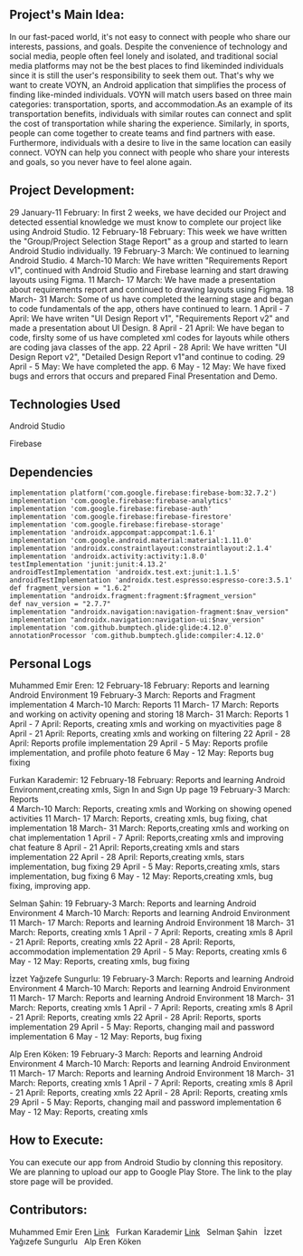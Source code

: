 ## Project's Main Idea:
 In our fast-paced world, it's not easy to connect with people who share our interests, passions,
 and goals. Despite the convenience of technology and social media, people often feel lonely
 and isolated, and traditional social media platforms may not be the best places to find likeminded
 individuals since it is still the user's responsibility to seek them out.
 That's why we want to create VOYN, an Android application that simplifies the process of finding like-minded individuals.
 VOYN will match users based on three main categories: transportation, sports, and
 accommodation.As an example of its transportation benefits, individuals with similar routes
 can connect and split the cost of transportation while sharing the experience. Similarly, in
 sports, people can come together to create teams and find partners with ease. Furthermore, individuals
 with a desire to live in the same location can easily connect.
 VOYN can help you connect with people who share your interests and goals, so you never have to feel alone again.

## Project Development:
  29 January-11 February: In first 2 weeks, we have decided our Project and detected essential knowledge we must know to complete our project like using Android Studio.
  12 February-18 February: This week we have written the "Group/Project Selection Stage Report" as a group and started to learn Android Studio individually.
  19 February-3 March: We continued to learning Android Studio.
  4 March-10 March: We have written "Requirements Report v1", continued with Android Studio and Firebase learning and start drawing layouts using Figma. 
  11 March- 17 March: We have made a presentation about requirements report and continued to drawing layouts using Figma. 
  18 March- 31 March: Some of us have completed the learning stage and began to code fundamentals of the app, others have continued to learn.
  1 April - 7 April: We have writen "UI Design Report v1", "Requirements Report v2" and made a presentation about UI Design.
  8 April - 21 April: We have began to code, firslty some of us have completed xml codes for layouts while others are coding java classes of the app.
  22 April - 28 April: We have written "UI Design Report v2", "Detailed Design Report v1"and continue to coding.
  29 April - 5 May: We have completed the app.
  6 May - 12 May: We have fixed bugs and errors that occurs and prepared Final Presentation and Demo.
  
## Technologies Used
  Android Studio
  
  Firebase
  
## Dependencies 
    implementation platform('com.google.firebase:firebase-bom:32.7.2')
    implementation 'com.google.firebase:firebase-analytics'
    implementation 'com.google.firebase:firebase-auth'
    implementation 'com.google.firebase:firebase-firestore'
    implementation 'com.google.firebase:firebase-storage'
    implementation 'androidx.appcompat:appcompat:1.6.1'
    implementation 'com.google.android.material:material:1.11.0'
    implementation 'androidx.constraintlayout:constraintlayout:2.1.4'
    implementation 'androidx.activity:activity:1.8.0'
    testImplementation 'junit:junit:4.13.2'
    androidTestImplementation 'androidx.test.ext:junit:1.1.5'
    androidTestImplementation 'androidx.test.espresso:espresso-core:3.5.1'
    def fragment_version = "1.6.2"
    implementation "androidx.fragment:fragment:$fragment_version"
    def nav_version = "2.7.7"
    implementation "androidx.navigation:navigation-fragment:$nav_version"
    implementation "androidx.navigation:navigation-ui:$nav_version"
    implementation 'com.github.bumptech.glide:glide:4.12.0'
    annotationProcessor 'com.github.bumptech.glide:compiler:4.12.0'


  

## Personal Logs
Muhammed Emir Eren: 
  12 February-18 February: Reports and learning Android Environment
  19 February-3 March: Reports and Fragment implementation 
  4 March-10 March: Reports 
  11 March- 17 March: Reports and working on activity opening and storing
  18 March- 31 March: Reports 
  1 April - 7 April: Reports, creating xmls and working on myactivities page
  8 April - 21 April: Reports, creating xmls and working on filtering 
  22 April - 28 April: Reports profile implementation
  29 April - 5 May: Reports profile implementation, and profile photo feature 
  6 May - 12 May: Reports bug fixing 
  
Furkan Karademir:
  12 February-18 February: Reports and learning Android Environment,creating xmls, Sign In and Sıgn Up page
  19 February-3 March: Reports  
  4 March-10 March: Reports, creating xmls and Working on showing opened activities 
  11 March- 17 March: Reports, creating xmls, bug fixing, chat implementation
  18 March- 31 March: Reports,creating xmls and working on chat implementation
  1 April - 7 April: Reports,creating xmls and improving chat feature
  8 April - 21 April: Reports,creating xmls and stars implementation 
  22 April - 28 April: Reports,creating xmls, stars implementation, bug fixing 
  29 April - 5 May: Reports,creating xmls, stars implementation, bug fixing
  6 May - 12 May: Reports,creating xmls, bug fixing, improving app.
  
Selman Şahin:
  19 February-3 March: Reports and learning Android Environment
  4 March-10 March: Reports and learning Android Environment
  11 March- 17 March: Reports and learning Android Environment
  18 March- 31 March: Reports, creating xmls
  1 April - 7 April: Reports, creating xmls
  8 April - 21 April: Reports, creating xmls
  22 April - 28 April: Reports, accommodation implementation 
  29 April - 5 May: Reports, creating xmls
  6 May - 12 May: Reports, creating xmls, bug fixing 
  
İzzet Yağızefe Sungurlu:
  19 February-3 March: Reports and learning Android Environment
  4 March-10 March: Reports and learning Android Environment
  11 March- 17 March: Reports and learning Android Environment
  18 March- 31 March: Reports, creating xmls
  1 April - 7 April: Reports, creating xmls
  8 April - 21 April: Reports, creating xmls
  22 April - 28 April: Reports, sports implementation
  29 April - 5 May: Reports, changing mail and password implementation
  6 May - 12 May: Reports, bug fixing

Alp Eren Köken:
  19 February-3 March: Reports and learning Android Environment
  4 March-10 March: Reports and learning Android Environment
  11 March- 17 March: Reports and learning Android Environment
  18 March- 31 March: Reports, creating xmls
  1 April - 7 April: Reports, creating xmls
  8 April - 21 April: Reports, creating xmls
  22 April - 28 April: Reports, creating xmls
  29 April - 5 May: Reports, changing mail and password implementation
  6 May - 12 May: Reports, creating xmls
  
## How to Execute:
 You can execute our app from Android Studio by clonning this repository. We are planning to upload our app to Google Play Store. The link to the play store page will be provided.
 
## Contributors:
 Muhammed Emir Eren [Link](https://github.com/MuhammedEmirEren) &nbsp;
 Furkan Karademir [Link](https://github.com/karademirfurkan) &nbsp;
 Selman Şahin &nbsp;
 İzzet Yağızefe Sungurlu &nbsp;
 Alp Eren Köken &nbsp;
